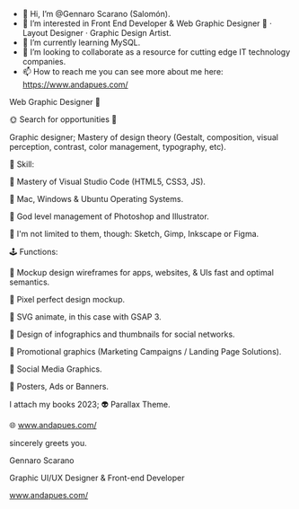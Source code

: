 - 👋 Hi, I’m @Gennaro Scarano (Salomón).
- 👀 I’m interested in Front End Developer &  Web Graphic Designer 🚀 · Layout Designer · Graphic Design Artist.
- 🌱 I’m currently learning MySQL.
- 💞️ I’m looking to collaborate as a resource for cutting edge IT technology companies.
- 📫 How to reach me you can see more about me here: https://www.andapues.com/

Web Graphic Designer 🚀

🌞 Search for opportunities 👀


Graphic designer; Mastery of design theory (Gestalt, composition, visual perception, contrast, color management, typography, etc).


🎨 Skill:

🔹 Mastery of Visual Studio Code (HTML5, CSS3, JS).

🔹 Mac, Windows & Ubuntu Operating Systems. 

🔹 God level management of Photoshop and Illustrator.

🔹 I'm not limited to them, though: Sketch, Gimp, Inkscape or Figma.


🕹 Functions:

🔹 Mockup design wireframes for apps, websites, & UIs fast and optimal semantics.

🔹 Pixel perfect design mockup.

🔹 SVG animate, in this case with GSAP 3.

🔹 Design of infographics and thumbnails for social networks. 

🔹 Promotional graphics (Marketing Campaigns / Landing Page Solutions).

🔹 Social Media Graphics.

🔹 Posters, Ads or Banners.

I attach my books 2023; 👽 Parallax Theme.

🌐 www.andapues.com/


sincerely greets you.

 Gennaro Scarano

 Graphic  UI/UX  Designer & Front-end Developer 

 www.andapues.com/

<!---
GennaroScarano/GennaroScarano is a ✨ special ✨ repository because its `README.md` (this file) appears on your GitHub profile.
You can click the Preview link to take a look at your changes.
--->
